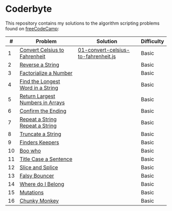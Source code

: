 # Coderbyte

This repository contains my solutions to the algorithm scripting problems found on [freeCodeCamp](https://learn.freecodecamp.org/):

|#|Problem|Solution|Difficulty|
|---|---|---|---|
|1|[Convert Celsius to Fahrenheit](https://learn.freecodecamp.org/javascript-algorithms-and-data-structures/basic-algorithm-scripting/convert-celsius-to-fahrenheit)|[01-convert-celsius-to-fahrenheit.js](basic/01-convert-celsius-to-fahrenheit.js)|Basic|
|2|[Reverse a String](https://learn.freecodecamp.org/javascript-algorithms-and-data-structures/basic-algorithm-scripting/reverse-a-string)||Basic|
|3|[Factorialize a Number](https://learn.freecodecamp.org/javascript-algorithms-and-data-structures/basic-algorithm-scripting/factorialize-a-number)||Basic|
|4|[Find the Longest Word in a String](https://learn.freecodecamp.org/javascript-algorithms-and-data-structures/basic-algorithm-scripting/find-the-longest-word-in-a-string)||Basic|
|5|[Return Largest Numbers in Arrays](https://learn.freecodecamp.org/javascript-algorithms-and-data-structures/basic-algorithm-scripting/return-largest-numbers-in-arrays)||Basic|
|6|[Confirm the Ending](https://learn.freecodecamp.org/javascript-algorithms-and-data-structures/basic-algorithm-scripting/confirm-the-ending)||Basic|
|7|[Repeat a String Repeat a String](https://learn.freecodecamp.org/javascript-algorithms-and-data-structures/basic-algorithm-scripting/repeat-a-string-repeat-a-string)||Basic|
|8|[Truncate a String](https://learn.freecodecamp.org/javascript-algorithms-and-data-structures/basic-algorithm-scripting/truncate-a-string)||Basic|
|9|[Finders Keepers](https://learn.freecodecamp.org/javascript-algorithms-and-data-structures/basic-algorithm-scripting/finders-keepers)||Basic|
|10|[Boo who](https://learn.freecodecamp.org/javascript-algorithms-and-data-structures/basic-algorithm-scripting/boo-who)||Basic|
|11|[Title Case a Sentence](https://learn.freecodecamp.org/javascript-algorithms-and-data-structures/basic-algorithm-scripting/title-case-a-sentence)||Basic|
|12|[Slice and Splice](https://learn.freecodecamp.org/javascript-algorithms-and-data-structures/basic-algorithm-scripting/slice-and-splice)||Basic|
|13|[Falsy Bouncer](https://learn.freecodecamp.org/javascript-algorithms-and-data-structures/basic-algorithm-scripting/falsy-bouncer)||Basic|
|14|[Where do I Belong](https://learn.freecodecamp.org/javascript-algorithms-and-data-structures/basic-algorithm-scripting/where-do-i-belong)||Basic|
|15|[Mutations](https://learn.freecodecamp.org/javascript-algorithms-and-data-structures/basic-algorithm-scripting/mutations)||Basic|
|16|[Chunky Monkey](https://learn.freecodecamp.org/javascript-algorithms-and-data-structures/basic-algorithm-scripting/chunky-monkey)||Basic|
